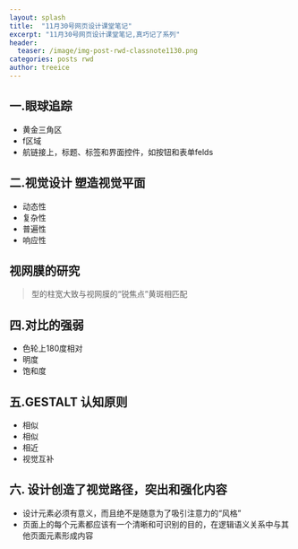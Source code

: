 ```yaml
---
layout: splash
title:  "11月30号网页设计课堂笔记"
excerpt: "11月30号网页设计课堂笔记,真巧记了系列"
header:
  teaser: /image/img-post-rwd-classnote1130.png
categories: posts rwd
author: treeice
---
```

## 一.眼球追踪

 - 黄金三角区
 - f区域
 - 航链接上，标题、标签和界面控件，如按钮和表单felds
 
## 二.视觉设计 塑造视觉平面	
  
  - 动态性
  - 复杂性
  - 普遍性
  - 响应性
  
## 视网膜的研究 

 > 型的柱宽大致与视网膜的“锐焦点”黄斑相匹配	
 
## 四.对比的强弱
 
  - 色轮上180度相对
  - 明度
  - 饱和度

## 五.GESTALT 认知原则
 
 - 相似
 - 相似
 - 相近	
 - 视觉互补
 
## 六. 设计创造了视觉路径，突出和强化内容

 - 设计元素必须有意义，而且绝不是随意为了吸引注意力的“风格”
 - 页面上的每个元素都应该有一个清晰和可识别的目的，在逻辑语义关系中与其他页面元素形成内容
  
 




